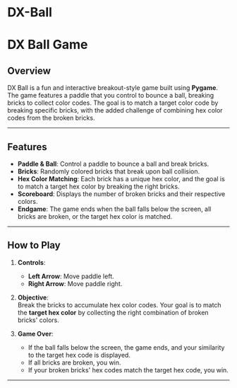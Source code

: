 # DX-Ball
# DX Ball Game

## Overview

DX Ball is a fun and interactive breakout-style game built using **Pygame**. The game features a paddle that you control to bounce a ball, breaking bricks to collect color codes. The goal is to match a target color code by breaking specific bricks, with the added challenge of combining hex color codes from the broken bricks.

---

## Features

- **Paddle & Ball**: Control a paddle to bounce a ball and break bricks.
- **Bricks**: Randomly colored bricks that break upon ball collision.
- **Hex Color Matching**: Each brick has a unique hex color, and the goal is to match a target hex color by breaking the right bricks.
- **Scoreboard**: Displays the number of broken bricks and their respective colors.
- **Endgame**: The game ends when the ball falls below the screen, all bricks are broken, or the target hex color is matched.

---

## How to Play

1. **Controls**:  
   - **Left Arrow**: Move paddle left.
   - **Right Arrow**: Move paddle right.

2. **Objective**:  
   Break the bricks to accumulate hex color codes. Your goal is to match the **target hex color** by collecting the right combination of broken bricks' colors.

3. **Game Over**:  
   - If the ball falls below the screen, the game ends, and your similarity to the target hex code is displayed.
   - If all bricks are broken, you win.
   - If your broken bricks' hex codes match the target hex code, you win.

---
